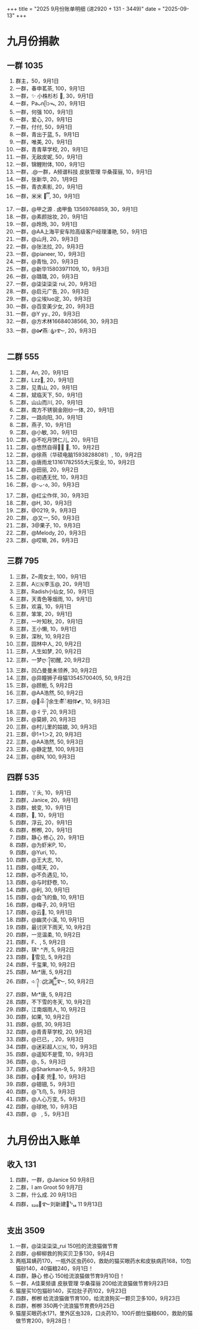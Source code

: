 +++
title = "2025 9月份账单明细 (进2920 + 131 - 3449)"
date = "2025-09-13"
+++

# 九月份捐款

## 一群 1035

1. 群主，50，9月1日
2. 一群，春申茗茶, 100，9月1日
3. 一群，✨ 小株杉杉 🐬, 30，9月1日
4. 一群，Paᴗnᥫᩣᯓ, 20，9月1日
5. 一群，何强 100，9月1日
6. 一群，爱心, 20，9月1日
7. 一群，付付, 50，9月1日
8. 一群，青出于蓝, 5，9月1日
9. 一群，唯美, 20，9月1日
10. 一群，青青草学校, 20，9月1日
11. 一群，无敌皮妮, 50，9月1日
12. 一群，锦鲤附体, 100，9月1日
13. 一群，.@一群，A频谱科技 皮肤管理 华桑葆骊, 10，9月1日
14. 一群，张新华, 20，1月9日
15. 一群，青衣素影, 20，9月1日
16. 一群，米米  🌝ྀི, 30，9月1日
17. 一群，@甲之源 . 卤甲鱼 13569768859, 30，9月1日
18. 一群，@素颜拙妆, 20，9月1日
19. 一群，@玲玲, 30，9月1日
20. 一群，@AA上海平安车险高级客户经理潘艳, 50，9月1日
21. 一群，@山月, 20，9月3日
22. 一群，@张法拉, 20，9月3日
23. 一群，@pianeer, 10，9月3日
24. 一群，@青怡, 20，9月3日
25. 一群，@新华15803971109, 10，9月3日
26. 一群，@璐璐, 20，9月3日
27. 一群，@柒柒柒柒 rui, 20，9月3日
28. 一群，@启元广告, 20，9月3日
29. 一群，@尘埃luo定, 30，9月3日
30. 一群，@百变美少女, 20，9月3日
32. 一群，@Y yy., 20，9月3日
33. 一群，@方术林16684038566, 30，9月3日
34. 一群，@۵💕燕ꦿ℘࿐, 20，9月3日

## 二群 555
1. 二群，An, 20，9月1日
2. 二群，Lzz💖, 20，9月1日
3. 二群，见青山, 20，9月1日
4. 二群，斌临天下, 50，9月1日
5. 二群，山山而川, 20，9月1日
6. 二群，南方不锈钢金刚纱一体, 20，9月1日
7. 二群，一路向阳, 30，9月1日
8. 二群，燕子, 10，9月1日
9. 二群，@小敏, 30，9月1日
10. 二群，@不吃月饼仁儿, 20，9月1日
11. 二群，@悠然自得🌅🌅 🌅, 10，9月2日
12. 二群，@徐燕（华硕电脑15938288081）, 10，9月2日
13. 二群，@唐雨龙13161782555大元泵业, 10，9月2日
14. 二群，@田丽, 20，9月2日
15. 二群，@初遇无忧, 10，9月3日
16. 二群，@･ᴗ･꧞, 30，9月3日
17. 二群，@红尘作伴, 30，9月3日
18. 二群，@H, 30，9月3日
19. 二群，@0219, 9，9月3日
20. 二群，.@又一, 50，9月3日
21. 二群，3@果子, 10，9月3日
22. 二群，@Melody, 20，9月3日
23. 二群，@哎嘛, 26，9月3日

## 三群 795
1. 三群，Z~周女士, 100，9月1日
2. 三群，A🇨🇳李玉@, 20，9月1日
3. 三群，Radish小仙女, 50，9月1日
4. 三群，天青色等烟雨, 10，9月1日
5. 三群，欢喜, 10，9月1日
6. 三群，笨笨, 20，9月1日
7. 三群，一叶知秋, 20，9月1日
8. 三群，王小懒, 10，9月1日
9. 三群，深秋, 10, 9月2日
10. 三群，园林中人, 20, 9月2日
11. 三群，人生如梦, 20, 9月2日
12. 三群，一梦ღ᭄初醒, 20, 9月2日
13. 三群，凹凸曼曼未领养, 30, 9月2日
14. 三群，@异瞳狮子母猫13545700405, 50, 9月2日
15. 三群，@顾栀, 5, 9月2日
16. 三群，@AA浩然, 50, 9月2日
17. 三群，@💞ঞᩚ᭄余生ꕥ້໌ᮨ相伴💕:, 10, 9月3日
18. 三群，@彳亍, 20, 9月3日
19. 三群，@莫婷, 20, 9月3日
20. 三群，@村儿里的姑娘, 30, 9月3日
21. 三群，@1+1＞2, 20, 9月3日
22. 三群，@AA浩然, 50, 9月3日
23. 三群，@静定慧, 100, 9月3日
24. 三群，@BN, 100, 9月3日

## 四群 535
1. 四群，丫头, 10，9月1日
2. 四群，Janice, 20，9月1日
3. 四群，蜕变, 10，9月1日
4. 四群，🎄, 10，9月1日
5. 四群，浮云, 20，9月1日
6. 四群，栁栁, 20，9月1日
7. 四群，静心  修心, 20，9月1日
8. 四群，@为虾米P, 10，
9. 四群，@Yuri, 10，
10. 四群，@王大志, 10，
11. 四群，@晴天, 20，
12. 四群，@不负遇见, 10，
13. 四群，@与时舒卷, 10，
14. 四群，@利, 30, 9月1日
15. 四群，@会飞的鱼, 10, 9月1日
16. 四群，@梅子, 20, 9月1日
17. 四群，@云🌸, 10, 9月1日
18. 四群，@幽灵小溪, 10, 9月1日
19. 四群，最讨厌下雨天, 10, 9月2日
20. 四群，一览温柔, 10, 9月2日
21. 四群，F、, 5, 9月2日
22. 四群，琪^ ^齐, 5, 9月2日
23. 四群，🍂雪见, 5, 9月2日
24. 四群，千玺果, 10, 9月2日
25. 四群，Mr*唐, 5, 9月2日
26. 四群，এ᭄ꦿ北渊ོྂཾ࿆࿐, 50, 9月2日
27. 四群，Mr*唐, 5, 9月2日
28. 四群，不下雪的冬天, 10, 9月2日
29. 四群，江南烟雨人, 10, 9月2日
30. 四群，如果, 10, 9月2日
31. 四群，@郅, 30, 9月3日
32. 四群，@青青草学校, 20, 9月3日
33. 四群，@已已，, 20，9月3日
34. 四群，@迷彩超人🇨🇳, 10，9月3日
35. 四群，@遥知不是雪, 10，9月3日
36. 四群，@., 5，9月3日
37. 四群，@Sharkman-9, 5，9月3日
38. 四群，@🐷麦   兜🌻, 10，9月3日
39. 四群，@钿钿, 5，9月3日
40. 四群，@飞鸟, 5，9月3日
41. 四群，@人心万变, 5，9月3日
42. 四群，@球地, 10，9月3日
43. 四群，@ㅤ, 5，9月3日

# 九月份出入账单 
## 收入 131
1. 四群，一群，@Janice 50 9月8日
2. 二群，I am Groot 50 9月7日
3. 二群，什么成. 20 9月13日
4. 四群，₅₂₀💞࿐刘新建🦹¹ᶟ₁₄ 11 9月13日

## 支出 3509
1. 一群，@柒柒柒柒_rui 150捡的流浪猫做节育
2. 四群，@柳柳救的狗买贝卫多130，9月4日
3. 两瓶耳螨药170，一瓶外区虫药60，救助的猫买眼药水和皮肤病药168，10包猫砂140，40猫粮240，9月1日！
4. 四群，静心  修心 150给流浪猫做节育9月10日！
5. 一群，A佳莱频谱 皮肤管理 华桑葆骊 200给流浪猫做节育9月23日
6. 猫屋买10包猫砂140，买拉肚子药102，9月23日
7. 四群，栁栁 给流浪猫做节育100，给流浪狗买一颗贝卫多100，9月23日
8. 四群，栁栁 350两个流浪猫节育费9月25日
9. 猫屋买眼药水171，里外区虫328，口炎药10，100斤朗仕猫粮600，救助的猫做节育200，9月28日！